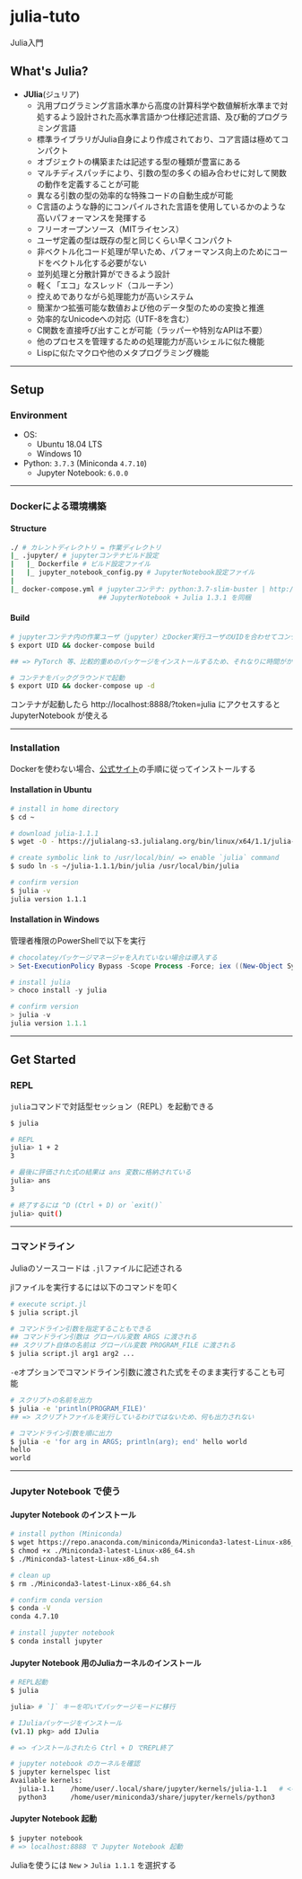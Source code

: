 # julia-tuto

Julia入門

## What's Julia?
- **JUlia**(ジュリア)
    - 汎用プログラミング言語水準から高度の計算科学や数値解析水準まで対処するよう設計された高水準言語かつ仕様記述言語、及び動的プログラミング言語
    - 標準ライブラリがJulia自身により作成されており、コア言語は極めてコンパクト
    - オブジェクトの構築または記述する型の種類が豊富にある
    - マルチディスパッチにより、引数の型の多くの組み合わせに対して関数の動作を定義することが可能
    - 異なる引数の型の効率的な特殊コードの自動生成が可能
    - C言語のような静的にコンパイルされた言語を使用しているかのような高いパフォーマンスを発揮する
    - フリーオープンソース（MITライセンス）
    - ユーザ定義の型は既存の型と同じくらい早くコンパクト
    - 非ベクトル化コード処理が早いため、パフォーマンス向上のためにコードをベクトル化する必要がない
    - 並列処理と分散計算ができるよう設計
    - 軽く「エコ」なスレッド（コルーチン）
    - 控えめでありながら処理能力が高いシステム
    - 簡潔かつ拡張可能な数値および他のデータ型のための変換と推進
    - 効率的なUnicodeへの対応（UTF-8を含む）
    - C関数を直接呼び出すことが可能（ラッパーや特別なAPIは不要）
    - 他のプロセスを管理するための処理能力が高いシェルに似た機能
    - Lispに似たマクロや他のメタプログラミング機能

***

## Setup

### Environment
- OS:
    - Ubuntu 18.04 LTS
    - Windows 10
- Python: `3.7.3` (Miniconda `4.7.10`)
    - Jupyter Notebook: `6.0.0`

---

### Dockerによる環境構築

#### Structure
```bash
./ # カレントディレクトリ = 作業ディレクトリ
|_ .jupyter/ # jupyterコンテナビルド設定
|   |_ Dockerfile # ビルド設定ファイル
|   |_ jupyter_notebook_config.py # JupyterNotebook設定ファイル
|
|_ docker-compose.yml # jupyterコンテナ: python:3.7-slim-buster | http://localhost:8888
                      ## JupyterNotebook + Julia 1.3.1 を同梱
```

#### Build
```bash
# jupyterコンテナ内の作業ユーザ（jupyter）とDocker実行ユーザのUIDを合わせてコンテナビルド
$ export UID && docker-compose build

## => PyTorch 等、比較的重めのパッケージをインストールするため、それなりに時間がかかる

# コンテナをバックグラウンドで起動
$ export UID && docker-compose up -d
```

コンテナが起動したら http://localhost:8888/?token=julia にアクセスすると JupyterNotebook が使える

---

### Installation
Dockerを使わない場合、[公式サイト](https://julialang.org/downloads/)の手順に従ってインストールする

#### Installation in Ubuntu
```bash
# install in home directory
$ cd ~

# download julia-1.1.1
$ wget -O - https://julialang-s3.julialang.org/bin/linux/x64/1.1/julia-1.1.1-linux-x86_64.tar.gz | tar zxvf -

# create symbolic link to /usr/local/bin/ => enable `julia` command
$ sudo ln -s ~/julia-1.1.1/bin/julia /usr/local/bin/julia

# confirm version
$ julia -v
julia version 1.1.1
```

#### Installation in Windows
管理者権限のPowerShellで以下を実行

```powershell
# chocolateyパッケージマネージャを入れていない場合は導入する
> Set-ExecutionPolicy Bypass -Scope Process -Force; iex ((New-Object System.Net.WebClient).DownloadString('https://chocolatey.org/install.ps1'))

# install julia
> choco install -y julia

# confirm version
> julia -v
julia version 1.1.1
```

***

## Get Started

### REPL
`julia`コマンドで対話型セッション（REPL）を起動できる

```bash
$ julia

# REPL
julia> 1 + 2
3

# 最後に評価された式の結果は ans 変数に格納されている
julia> ans
3

# 終了するには ^D (Ctrl + D) or `exit()`
julia> quit()
```

---

### コマンドライン
Juliaのソースコードは `.jl`ファイルに記述される

jlファイルを実行するには以下のコマンドを叩く

```bash
# execute script.jl
$ julia script.jl

# コマンドライン引数を指定することもできる
## コマンドライン引数は グローバル変数 ARGS に渡される
## スクリプト自体の名前は グローバル変数 PROGRAM_FILE に渡される
$ julia script.jl arg1 arg2 ...
```

`-e`オプションでコマンドライン引数に渡された式をそのまま実行することも可能

```bash
# スクリプトの名前を出力
$ julia -e 'println(PROGRAM_FILE)'
## => スクリプトファイルを実行しているわけではないため、何も出力されない

# コマンドライン引数を順に出力
$ julia -e 'for arg in ARGS; println(arg); end' hello world
hello
world
```

---

### Jupyter Notebook で使う

#### Jupyter Notebook のインストール
```bash
# install python (Miniconda)
$ wget https://repo.anaconda.com/miniconda/Miniconda3-latest-Linux-x86_64.sh
$ chmod +x ./Miniconda3-latest-Linux-x86_64.sh
$ ./Miniconda3-latest-Linux-x86_64.sh

# clean up
$ rm ./Miniconda3-latest-Linux-x86_64.sh

# confirm conda version
$ conda -V
conda 4.7.10

# install jupyter notebook
$ conda install jupyter
```

#### Jupyter Notebook 用のJuliaカーネルのインストール
```bash
# REPL起動
$ julia

julia> # `]` キーを叩いてパッケージモードに移行

# IJuliaパッケージをインストール
(v1.1) pkg> add IJulia

# => インストールされたら Ctrl + D でREPL終了

# jupyter notebook のカーネルを確認
$ jupyter kernelspec list
Available kernels:
  julia-1.1    /home/user/.local/share/jupyter/kernels/julia-1.1   # <- Juliaが使えるようになっている
  python3      /home/user/miniconda3/share/jupyter/kernels/python3
```

#### Jupyter Notebook 起動
```bash
$ jupyter notebook
# => localhost:8888 で Jupyter Notebook 起動
```

Juliaを使うには `New` > `Julia 1.1.1` を選択する
